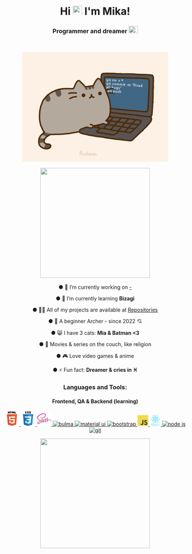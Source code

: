 <h1 align="center">Hi <img src="https://media.giphy.com/media/hvRJCLFzcasrR4ia7z/giphy.gif" width="25px" height="25"> I'm Mika!</h1>
<h3 align="center">Programmer and dreamer <img src="https://media2.giphy.com/media/ll6k0B10kGNQEn6KsO/giphy.gif?cid=790b76118958d382d2e5922ab5977270b01c6812df3ff800&rid=giphy.gif&ct=s" width="25px" height="20"></p></h3>
<br>
<p align="center">
  <img src="https://raw.githubusercontent.com/fate0/fate0/master/artwork/pusheencode.gif" alt="pusheen"/>
</p>

<p align="center"><img src="https://media2.giphy.com/media/kcsMIFJAk8hVzNSaR7/giphy.gif?cid=790b761180265051e782e07de176b827102eb1e20ea950a0&rid=giphy.gif&ct=s" width="300px" height="300">

<p align="center">● 🔭 I’m currently working on <a href="" target="_blank">-</a></p>

<p align="center">● 🌱 I’m currently learning <b>Bizagi</b>

<p align="center">● 👨‍💻 All of my projects are available at <a href="https://github.com/Mikayalandino?tab=repositories" target="_blank">Repositories</a></p>

<p align="center">● 🏹 A beginner Archer - since 2022 💘</b></p>

<p align="center">● 😸 I have 3 cats: <b>Mia & Batman <3 </b></p>

<p align="center">● 🍿 Movies & series on the couch, like religion</p>

<p align="center">● 🎮 Love video games & anime</b></p>

<p align="center">● ⚡ Fun fact: <b>Dreamer & cries in ♓</b></p>

<h3 align="center">Languages and Tools:</h3>
<h4 align="center">Frontend, QA & Backend (learning)</h4>
 <p align="center"> 
  <a href="https://www.w3.org/html/" target="_blank"> 
        <img src="https://raw.githubusercontent.com/devicons/devicon/master/icons/html5/html5-original-wordmark.svg" alt="html5" width="40" height="40"/> 
  </a>
  <a href="https://www.w3schools.com/css/" target="_blank"> 
        <img src="https://raw.githubusercontent.com/devicons/devicon/master/icons/css3/css3-original-wordmark.svg" alt="css3" width="40" height="40"/> 
  </a> 
   <a href="https://sass-lang.com" target="_blank"> 
        <img src="https://raw.githubusercontent.com/devicons/devicon/master/icons/sass/sass-original.svg" alt="sass" width="40" height="40"/> 
   </a>
   <a href="https://bulma.io/" target="_blank"> 
        <img src="https://raw.githubusercontent.com/gilbarbara/logos/804dc257b59e144eaca5bc6ffd16949752c6f789/logos/bulma.svg" alt="bulma" width="30" height="30"/>
    </a>
   <a href="https://mui.com/" target="_blank"> 
        <img src="https://img.icons8.com/color/480/material-ui.png" alt="material ui" width="30" height="30"/>
    </a>
   <a href="https://getbootstrap.com/" target="_blank"> 
        <img src="https://cdn-icons-png.flaticon.com/512/5968/5968672.png" alt="bootstrap" width="30" height="30"/>
    </a>
    <a href="https://developer.mozilla.org/en-US/docs/Web/JavaScript" target="_blank"> 
        <img src="https://raw.githubusercontent.com/devicons/devicon/master/icons/javascript/javascript-original.svg" alt="javascript" width="30" height="30"/>   
    </a>
    <a href="https://reactjs.org/" target="_blank" rel="noreferrer"> 
            <img src="https://raw.githubusercontent.com/devicons/devicon/master/icons/react/react-original-wordmark.svg" alt="react" width="30" height="30"/>
     </a>    
    <a href="https://nodejs.org/es/" target="_blank"> 
        <img src="https://cdn.pixabay.com/photo/2015/04/23/17/41/node-js-736399_960_720.png" alt="node js" width="60" height="30"/>
     </a>
     <a href="https://git-scm.com/" target="_blank"> 
        <img src="https://www.vectorlogo.zone/logos/git-scm/git-scm-icon.svg" alt="git" width="30" height="30"/>
     </a>
     <p align="center"><img src="https://media2.giphy.com/media/kcsMIFJAk8hVzNSaR7/giphy.gif?cid=790b761180265051e782e07de176b827102eb1e20ea950a0&rid=giphy.gif&ct=s" width="300px" height="300">
</p>
